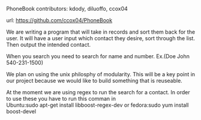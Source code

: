 PhoneBook
contributors: kdody, diluoffo, ccox04

url: https://github.com/ccox04/PhoneBook 

We are writing a program that will take in records and sort them back for the user.  It will have a user input which contact they desire, sort through the list. Then output the intended contact.

When you search you need to search for name and number. Ex.(Doe John 540-231-1500)

We plan on using the unix philosphy of modularity.  This will be a key point in our project because we would like to build something that is reuseable.

At the moment we are using regex to run the search for a contact. In order to use these you have to run this comman in\
 Ubuntu:sudo apt-get install libboost-regex-dev or fedora:sudo yum install boost-devel

